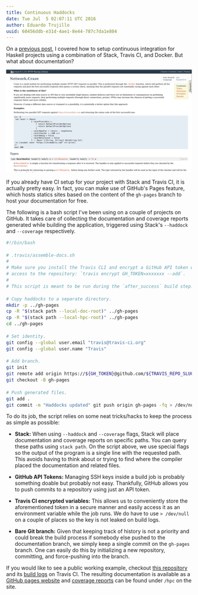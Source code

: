 ```yaml
---
title: Continuous Haddocks
date: Tue Jul  5 02:07:11 UTC 2016
author: Eduardo Trujillo
uuid: 60456ddb-e31d-4ae1-8e44-787c7da1e804
---
```


On a [previous post][5], I covered how to setup continuous integration for
Haskell projects using a combination of Stack, Travis CI, and Docker. But what
about documentation?

![Sweet auto-generated docs!](/images/posts/haddocks.png)

If you already have CI setup for your project with Stack and Travis CI, it is
actually pretty easy. In fact, you can make use of GitHub's Pages feature,
which hosts statics sites based on the content of the `gh-pages` branch to host
your documentation for free.

The following is a bash script I've been using on a couple of projects on
GitHub. It takes care of collecting the documentation and coverage reports
generated while building the application, triggered using Stack's `--haddock`
and `--coverage` respectively.

```bash
#!/bin/bash

# .travis/assemble-docs.sh
#
# Make sure you install the Travis CLI and encrypt a GitHub API token with
# access to the repository: `travis encrypt GH_TOKEN=xxxxxxx --add`.
#
# This script is meant to be run during the `after_success` build step.

# Copy haddocks to a separate directory.
mkdir -p ../gh-pages
cp -R "$(stack path --local-doc-root)" ../gh-pages
cp -R "$(stack path --local-hpc-root)" ../gh-pages
cd ../gh-pages

# Set identity.
git config --global user.email "travis@travis-ci.org"
git config --global user.name "Travis"

# Add branch.
git init
git remote add origin https://${GH_TOKEN}@github.com/${TRAVIS_REPO_SLUG}.git > /dev/null
git checkout -B gh-pages

# Push generated files.
git add .
git commit -m "Haddocks updated" git push origin gh-pages -fq > /dev/null
```

To do its job, the script relies on some neat tricks/hacks to keep the process
as simple as possible:

- **Stack:** When using `--haddock` and `--coverage` flags, Stack will place
  documentation and coverage reports on specific paths. You can query these
  paths using `stack path`. On the script above, we use special flags so the
  output of the program is a single line with the requested path. This avoids
  having to think about or trying to find where the compiler placed the
  documentation and related files.

- **GitHub API Tokens:** Managing SSH keys inside a build job is probably
  something doable but probably not easy. Thankfully, GitHub allows you to push
  commits to a repository using just an API token.

- **Travis CI encrypted variables:** This allows us to conveniently store the
  aforementioned token in a secure manner and easily access it as an
  environment variable while the job runs. We do have to use `> /dev/null` on a
  couple of places so the key is not leaked on build logs.

- **Bare Git branch:** Given that keeping track of history is not a priority
  and could break the build process if somebody else pushed to the
  documentation branch, we simply keep a single commit on the `gh-pages`
  branch. One can easily do this by initializing a new repository, committing,
  and force-pushing into the branch.

If you would like to see a public working example, checkout
[this repository][1] and its [build logs][2] on Travis CI. The resulting
documentation is available as a [GitHub pages website][3] and
[coverage reports][4] can be found under `/hpc` on the site.

[1]: https://github.com/etcinit/craze/blob/master/.travis/assemble-docs.sh
[2]: https://travis-ci.org/etcinit/craze
[3]: https://etcinit.github.io/craze
[4]: https://etcinit.github.io/craze/hpc
[5]: /posts/2016/04/20/haskell-travis-docker/
